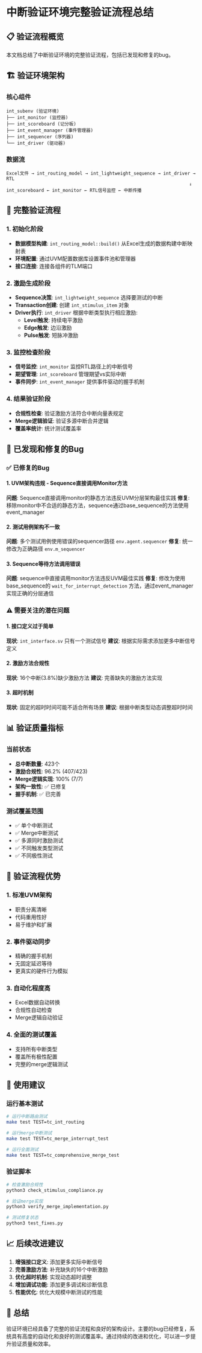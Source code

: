 # 中断验证环境完整验证流程总结

## 📋 验证流程概览

本文档总结了中断验证环境的完整验证流程，包括已发现和修复的bug。

## 🏗️ 验证环境架构

### 核心组件
```
int_subenv (验证环境)
├── int_monitor (监控器)
├── int_scoreboard (记分板)  
├── int_event_manager (事件管理器)
├── int_sequencer (序列器)
└── int_driver (驱动器)
```

### 数据流
```
Excel文件 → int_routing_model → int_lightweight_sequence → int_driver → RTL
                                                                    ↓
int_scoreboard ← int_monitor ← RTL信号监控 ← 中断传播
```

## 🔄 完整验证流程

### 1. 初始化阶段
- **数据模型构建**: `int_routing_model::build()` 从Excel生成的数据构建中断映射表
- **环境配置**: 通过UVM配置数据库设置事件池和管理器
- **接口连接**: 连接各组件的TLM端口

### 2. 激励生成阶段
- **Sequence决策**: `int_lightweight_sequence` 选择要测试的中断
- **Transaction创建**: 创建 `int_stimulus_item` 对象
- **Driver执行**: `int_driver` 根据中断类型执行相应激励:
  - **Level触发**: 持续电平激励
  - **Edge触发**: 边沿激励  
  - **Pulse触发**: 短脉冲激励

### 3. 监控检查阶段
- **信号监控**: `int_monitor` 监控RTL路径上的中断信号
- **期望管理**: `int_scoreboard` 管理期望vs实际中断
- **事件同步**: `int_event_manager` 提供事件驱动的握手机制

### 4. 结果验证阶段
- **合规性检查**: 验证激励方法符合中断向量表规定
- **Merge逻辑验证**: 验证多源中断合并逻辑
- **覆盖率统计**: 统计测试覆盖率

## 🐛 已发现和修复的Bug

### ✅ 已修复的Bug

#### 1. UVM架构违规 - Sequence直接调用Monitor方法
**问题**: Sequence直接调用monitor的静态方法违反UVM分层架构最佳实践
**修复**: 移除monitor中不合适的静态方法，sequence通过base_sequence的方法使用event_manager

#### 2. 测试用例架构不一致  
**问题**: 多个测试用例使用错误的sequencer路径 `env.agent.sequencer`
**修复**: 统一修改为正确路径 `env.m_sequencer`

#### 3. Sequence等待方法调用错误
**问题**: sequence中直接调用monitor方法违反UVM最佳实践
**修复**: 修改为使用base_sequence的 `wait_for_interrupt_detection` 方法，通过event_manager实现正确的分层通信

### ⚠️ 需要关注的潜在问题

#### 1. 接口定义过于简单
**现状**: `int_interface.sv` 只有一个测试信号
**建议**: 根据实际需求添加更多中断信号定义

#### 2. 激励方法合规性
**现状**: 16个中断(3.8%)缺少激励方法
**建议**: 完善缺失的激励方法实现

#### 3. 超时机制
**现状**: 固定的超时时间可能不适合所有场景
**建议**: 根据中断类型动态调整超时时间

## 📊 验证质量指标

### 当前状态
- **总中断数量**: 423个
- **激励合规性**: 96.2% (407/423)
- **Merge逻辑实现**: 100% (7/7)
- **架构一致性**: ✅ 已修复
- **握手机制**: ✅ 已完善

### 测试覆盖范围
- ✅ 单个中断测试
- ✅ Merge中断测试  
- ✅ 多源同时激励测试
- ✅ 不同触发类型测试
- ✅ 不同极性测试

## 🚀 验证流程优势

### 1. 标准UVM架构
- 职责分离清晰
- 代码重用性好
- 易于维护和扩展

### 2. 事件驱动同步
- 精确的握手机制
- 无固定延迟等待
- 更真实的硬件行为模拟

### 3. 自动化程度高
- Excel数据自动转换
- 合规性自动检查
- Merge逻辑自动验证

### 4. 全面的测试覆盖
- 支持所有中断类型
- 覆盖所有极性配置
- 完整的merge逻辑测试

## 🔧 使用建议

### 运行基本测试
```bash
# 运行中断路由测试
make test TEST=tc_int_routing

# 运行merge中断测试  
make test TEST=tc_merge_interrupt_test

# 运行全面测试
make test TEST=tc_comprehensive_merge_test
```

### 验证脚本
```bash
# 检查激励合规性
python3 check_stimulus_compliance.py

# 验证merge实现
python3 verify_merge_implementation.py

# 测试修复状态
python3 test_fixes.py
```

## 📈 后续改进建议

1. **增强接口定义**: 添加更多实际中断信号
2. **完善激励方法**: 补充缺失的16个中断激励
3. **优化超时机制**: 实现动态超时调整
4. **增加调试功能**: 添加更多调试和诊断信息
5. **性能优化**: 优化大规模中断测试的性能

## 📝 总结

验证环境已经具备了完整的验证流程和良好的架构设计。主要的bug已经修复，系统具有高度的自动化和良好的测试覆盖率。通过持续的改进和优化，可以进一步提升验证质量和效率。
